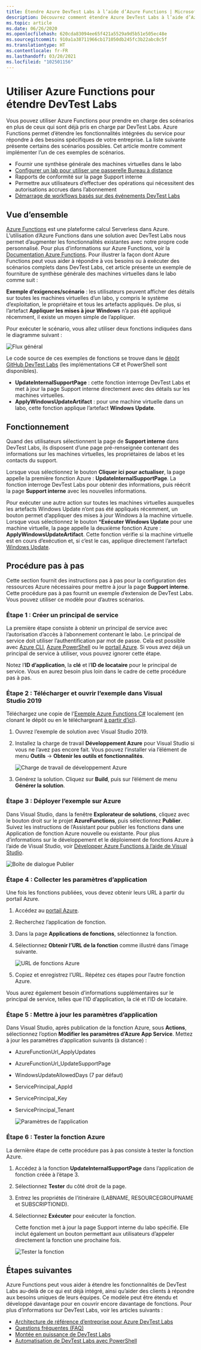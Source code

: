 ```yaml
---
title: Étendre Azure DevTest Labs à l’aide d’Azure Functions | Microsoft Docs
description: Découvrez comment étendre Azure DevTest Labs à l’aide d’Azure Functions.
ms.topic: article
ms.date: 06/26/2020
ms.openlocfilehash: 620cda83094ee65f421a5529a9d5b51e505ec48e
ms.sourcegitcommit: 910a1a38711966cb171050db245fc3b22abc8c5f
ms.translationtype: HT
ms.contentlocale: fr-FR
ms.lasthandoff: 03/20/2021
ms.locfileid: "102501156"
---
```

# <a name="use-azure-functions-to-extend-devtest-labs"></a>Utiliser Azure Functions pour étendre DevTest Labs
Vous pouvez utiliser Azure Functions pour prendre en charge des scénarios en plus de ceux qui sont déjà pris en charge par DevTest Labs. Azure Functions permet d’étendre les fonctionnalités intégrées du service pour répondre à des besoins spécifiques de votre entreprise. La liste suivante présente certains des scénarios possibles. Cet article montre comment implémenter l’un de ces exemples de scénarios.

- Fournir une synthèse générale des machines virtuelles dans le labo
- [Configurer un lab pour utiliser une passerelle Bureau à distance](configure-lab-remote-desktop-gateway.md)
- Rapports de conformité sur la page Support interne
- Permettre aux utilisateurs d’effectuer des opérations qui nécessitent des autorisations accrues dans l’abonnement
- [Démarrage de workflows basés sur des événements DevTest Labs](https://github.com/RogerBestMsft/DTL-SecureArtifactData)

## <a name="overview"></a>Vue d’ensemble
[Azure Functions](../azure-functions/functions-overview.md) est une plateforme calcul Serverless dans Azure. L’utilisation d’Azure Functions dans une solution avec DevTest Labs nous permet d’augmenter les fonctionnalités existantes avec notre propre code personnalisé. Pour plus d’informations sur Azure Functions, voir la [Documentation Azure Functions](../azure-functions/functions-overview.md). Pour illustrer la façon dont Azure Functions peut vous aider à répondre à vos besoins ou à exécuter des scénarios complets dans DevTest Labs, cet article présente un exemple de fourniture de synthèse générale des machines virtuelles dans le labo comme suit :

**Exemple d’exigences/scénario** : les utilisateurs peuvent afficher des détails sur toutes les machines virtuelles d’un labo, y compris le système d’exploitation, le propriétaire et tous les artefacts appliqués.  De plus, si l’artefact **Appliquer les mises à jour Windows** n’a pas été appliqué récemment, il existe un moyen simple de l’appliquer.

Pour exécuter le scénario, vous allez utiliser deux fonctions indiquées dans le diagramme suivant :  

![Flux général](./media/extend-devtest-labs-azure-functions/flow.png)

Le code source de ces exemples de fonctions se trouve dans le [dépôt GitHub DevTest Labs](https://github.com/Azure/azure-devtestlab/tree/master/samples/DevTestLabs/AzureFunctions) (les implémentations C# et PowerShell sont disponibles).

- **UpdateInternalSupportPage** : cette fonction interroge DevTest Labs et met à jour la page Support interne directement avec des détails sur les machines virtuelles.
- **ApplyWindowsUpdateArtifact** : pour une machine virtuelle dans un labo, cette fonction applique l’artefact **Windows Update**.

## <a name="how-it-works"></a>Fonctionnement
Quand des utilisateurs sélectionnent la page de **Support interne** dans DevTest Labs, ils disposent d’une page pré-renseignée contenant des informations sur les machines virtuelles, les propriétaires de labos et les contacts du support.  

Lorsque vous sélectionnez le bouton **Cliquer ici pour actualiser**, la page appelle la première fonction Azure : **UpdateInternalSupportPage**. La fonction interroge DevTest Labs pour obtenir des informations, puis réécrit la page **Support interne** avec les nouvelles informations.

Pour exécuter une autre action sur toutes les machines virtuelles auxquelles les artefacts Windows Update n’ont pas été appliqués récemment, un bouton permet d’appliquer des mises à jour Windows à la machine virtuelle. Lorsque vous sélectionnez le bouton ***Exécuter Windows Update** pour une machine virtuelle, la page appelle la deuxième fonction Azure : **ApplyWindowsUpdateArtifact**. Cette fonction vérifie si la machine virtuelle est en cours d’exécution et, si c’est le cas, applique directement l’artefact [Windows Update](https://github.com/Azure/azure-devtestlab/tree/master/Artifacts/windows-install-windows-updates).

## <a name="step-by-step-walkthrough"></a>Procédure pas à pas
Cette section fournit des instructions pas à pas pour la configuration des ressources Azure nécessaires pour mettre à jour la page **Support interne**. Cette procédure pas à pas fournit un exemple d’extension de DevTest Labs. Vous pouvez utiliser ce modèle pour d’autres scénarios.

### <a name="step-1-create-a-service-principal"></a>Étape 1 : Créer un principal de service 
La première étape consiste à obtenir un principal de service avec l’autorisation d’accès à l’abonnement contenant le labo. Le principal de service doit utiliser l’authentification par mot de passe. Cela est possible avec [Azure CLI](/cli/azure/create-an-azure-service-principal-azure-cli), [Azure PowerShell](/powershell/azure/create-azure-service-principal-azureps) ou le [portail Azure](../active-directory/develop/howto-create-service-principal-portal.md). Si vous avez déjà un principal de service à utiliser, vous pouvez ignorer cette étape.

Notez l’**ID d’application**, la **clé** et l’**ID de locataire** pour le principal de service. Vous en aurez besoin plus loin dans le cadre de cette procédure pas à pas. 

### <a name="step-2-download-the-sample-and-open-in-visual-studio-2019"></a>Étape 2 : Télécharger et ouvrir l’exemple dans Visual Studio 2019
Téléchargez une copie de l’[Exemple Azure Functions C#](https://github.com/Azure/azure-devtestlab/tree/master/samples/DevTestLabs/AzureFunctions/CSharp) localement (en clonant le dépôt ou en le téléchargeant [à partir d’ici](https://github.com/Azure/azure-devtestlab/archive/master.zip)).  

1. Ouvrez l’exemple de solution avec Visual Studio 2019.  
1. Installez la charge de travail **Développement Azure** pour Visual Studio si vous ne l’avez pas encore fait. Vous pouvez l’installer via l’élément de menu **Outils** -> **Obtenir les outils et fonctionnalités**.

    ![Charge de travail de développement Azure](./media/extend-devtest-labs-azure-functions/azure-development-workload-vs.png)
1. Générez la solution. Cliquez sur **Build**, puis sur l’élément de menu **Générer la solution**.

### <a name="step-3-deploy-the-sample-to-azure"></a>Étape 3 : Déployer l’exemple sur Azure
Dans Visual Studio, dans la fenêtre **Explorateur de solutions**, cliquez avec le bouton droit sur le projet **AzureFunctions**, puis sélectionnez **Publier**. Suivez les instructions de l’Assistant pour publier les fonctions dans une Application de fonction Azure nouvelle ou existante. Pour plus d’informations sur le développement et le déploiement de fonctions Azure à l’aide de Visual Studio, voir [Développer Azure Functions à l’aide de Visual Studio](../azure-functions/functions-develop-vs.md).

![Boîte de dialogue Publier](./media/extend-devtest-labs-azure-functions/publish-dialog.png)


### <a name="step-4--gather-application-settings"></a>Étape 4 : Collecter les paramètres d’application
Une fois les fonctions publiées, vous devez obtenir leurs URL à partir du portail Azure. 

1. Accédez au [portail Azure](https://portal.azure.com). 
1. Recherchez l’application de fonction.
1. Dans la page **Applications de fonctions**, sélectionnez la fonction. 
1. Sélectionnez **Obtenir l’URL de la fonction** comme illustré dans l’image suivante. 

    ![URL de fonctions Azure](./media/extend-devtest-labs-azure-functions/function-url.png)
4. Copiez et enregistrez l’URL. Répétez ces étapes pour l’autre fonction Azure. 

Vous aurez également besoin d’informations supplémentaires sur le principal de service, telles que l’ID d’application, la clé et l’ID de locataire.


### <a name="step-5--update-application-settings"></a>Étape 5 : Mettre à jour les paramètres d’application
Dans Visual Studio, après publication de la fonction Azure, sous **Actions**, sélectionnez l’option **Modifier les paramètres d’Azure App Service**. Mettez à jour les paramètres d’application suivants (à distance) :

- AzureFunctionUrl_ApplyUpdates
- AzureFunctionUrl_UpdateSupportPage
- WindowsUpdateAllowedDays (7 par défaut)
- ServicePrincipal_AppId
- ServicePrincipal_Key
- ServicePrincipal_Tenant

    ![Paramètres de l’application](./media/extend-devtest-labs-azure-functions/application-settings.png)

### <a name="step-6-test-the-azure-function"></a>Étape 6 : Tester la fonction Azure
La dernière étape de cette procédure pas à pas consiste à tester la fonction Azure.  

1. Accédez à la fonction **UpdateInternalSupportPage** dans l’application de fonction créée à l’étape 3. 
1. Sélectionnez **Tester** du côté droit de la page. 
1. Entrez les propriétés de l’itinéraire (LABNAME, RESOURCEGROUPNAME et SUBSCRIPTIONID).
1. Sélectionnez **Exécuter** pour exécuter la fonction.  

    Cette fonction met à jour la page Support interne du labo spécifié. Elle inclut également un bouton permettant aux utilisateurs d’appeler directement la fonction une prochaine fois.

    ![Tester la fonction](./media/extend-devtest-labs-azure-functions/test-function.png)

## <a name="next-steps"></a>Étapes suivantes
Azure Functions peut vous aider à étendre les fonctionnalités de DevTest Labs au-delà de ce qui est déjà intégré, ainsi qu’aider des clients à répondre aux besoins uniques de leurs équipes. Ce modèle peut être étendu et développé davantage pour en couvrir encore davantage de fonctions.  Pour plus d’informations sur DevTest Labs, voir les articles suivants : 

- [Architecture de référence d’entreprise pour Azure DevTest Labs](devtest-lab-reference-architecture.md)
- [Questions fréquentes (FAQ)](devtest-lab-faq.md)
- [Montée en puissance de DevTest Labs](devtest-lab-guidance-scale.md)
- [Automatisation de DevTest Labs avec PowerShell](https://github.com/Azure/azure-devtestlab/tree/master/samples/DevTestLabs/Modules/Library/Tests)








